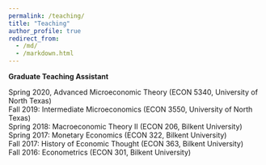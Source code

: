 ```yaml
---
permalink: /teaching/
title: "Teaching"
author_profile: true
redirect_from: 
  - /md/
  - /markdown.html
---
```

**Graduate Teaching Assistant**</p> 
<p> Spring 2020, Advanced Microeconomic Theory (ECON 5340, University of North Texas)<br>
Fall 2019: Intermediate Microeconomics (ECON 3550, University of North Texas)<br>
Spring 2018: Macroeconomic Theory II (ECON 206, Bilkent University)<br> 
Spring 2017: Monetary Economics (ECON 322, Bilkent University)<br> 
Fall 2017: History of Economic Thought (ECON 363, Bilkent University)<br> 
Fall 2016: Econometrics (ECON 301, Bilkent University)<br>
